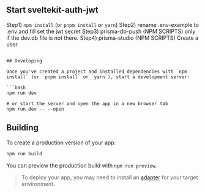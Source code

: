 ## Start sveltekit-auth-jwt

Step1) `npm install` (or `pnpm install` or `yarn`)
Step2) rename .env-example to .env and fill set the jwt secret
Step3) prisma-db-push (NPM SCRIPTS) only if the dev.db file is not there.
Step4) prisma-studio (NPM SCRIPTS) Create a user

```

## Developing

Once you've created a project and installed dependencies with `npm install` (or `pnpm install` or `yarn`), start a development server:

```bash
npm run dev

# or start the server and open the app in a new browser tab
npm run dev -- --open
```

## Building

To create a production version of your app:

```bash
npm run build
```

You can preview the production build with `npm run preview`.

> To deploy your app, you may need to install an [adapter](https://kit.svelte.dev/docs/adapters) for your target environment.
